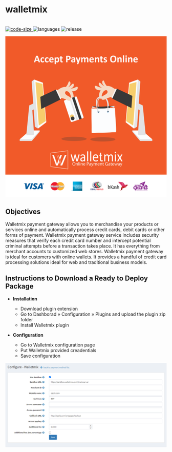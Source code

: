 # walletmix

<p align="left">
  <br>
  <a href="https://github.com/raihanM95/walletmix">
    <img src="https://img.shields.io/github/languages/code-size/raihanM95/walletmix" alt="code-size">
  </a>
  <a>
    <img src="https://img.shields.io/github/languages/count/raihanM95/walletmix" alt="languages">
  </a>
  <a>
    <img src="https://img.shields.io/github/release/raihanM95/walletmix" alt="release">
  </a>
</p>

<img src="documentation/payment-gateway.png" alt="Screen"/>


## Objectives
Walletmix payment gateway allows you to merchandise your products or services online and automatically process credit cards, debit cards or other forms of payment. Walletmix payment gateway service includes security measures that verify each credit card number and intercept potential criminal attempts before a transaction takes place. It has everything from merchant accounts to customized web stores. Walletmix payment gateway is ideal for customers with online wallets. It provides a handful of credit card processing solutions ideal for web and traditional business models.


## Instructions to Download a Ready to Deploy Package

+ **Installation**
    * Download plugin extension
    * Go to Dashborad » Configuration » Plugins and upload the plugin zip folder
    * Install Walletmix plugin
    
+ **Configuration**
    * Go to Walletmix configuration page
    * Put Walletmix provided creadentials
    * Save configuration

<img src="documentation/documentation.PNG" alt="Screen"/>
